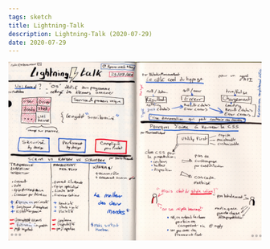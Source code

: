 ```yaml
---
tags: sketch
title: Lightning-Talk
description: Lightning-Talk (2020-07-29)
date: 2020-07-29
---
```


![](24_Lightning-Talk_2020-07-29.jpeg) 
